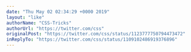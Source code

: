 ```yaml
---
date: "Thu May 02 02:34:29 +0000 2019"
layout: "like"
authorName: "CSS-Tricks"
authorUrl: "https://twitter.com/css"
originalPost: "https://twitter.com/css/status/1123777750794473472"
inReplyTo: "https://twitter.com/css/status/1109102486919376896"
---
```

